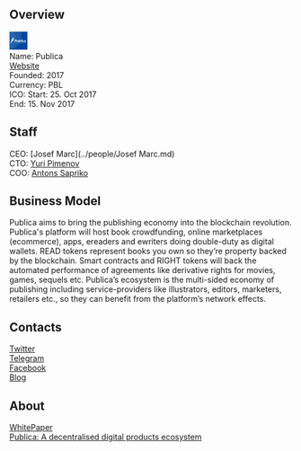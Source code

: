 ## Overview
![logo](../projects/logo/publica.png)  
Name: Publica  
[Website](https://publica.io/)  
Founded: 2017  
Currency: PBL  
ICO: Start: 25. Oct 2017  
End: 15. Nov 2017
## Staff
CEO: [Josef Marc](../people/Josef Marc.md)  
CTO: [Yuri Pimenov](../people/yuri_pimenov.md)  
COO: [Antons Sapriko](../people/antons_sapriko.md)  
## Business Model
Publica aims to bring the publishing economy into the blockchain revolution. Publica's platform will host book crowdfunding, online marketplaces (ecommerce), apps, ereaders and ewriters doing double-duty as digital wallets. READ tokens represent books you own so they’re property backed by the blockchain. Smart contracts and RIGHT tokens will back the automated performance of agreements like derivative rights for movies, games, sequels etc. Publica’s ecosystem is the multi-sided economy of publishing including service-providers like illustrators, editors, marketers, retailers etc., so they can benefit from the platform’s network effects.
## Contacts  
[Twitter](https://twitter.com/PublicaIO)  
[Telegram](https://t.me/publicaIO)  
[Facebook](https://www.facebook.com/OfficialPublica/)    
[Blog](https://medium.com/publicaio)  
## About  
[WhitePaper](https://publica.io/whitepaper.pdf)   
[Publica: A decentralised digital products ecosystem](https://www.investitin.com/publica-decentralised-digital-products-ecosystem/) 
